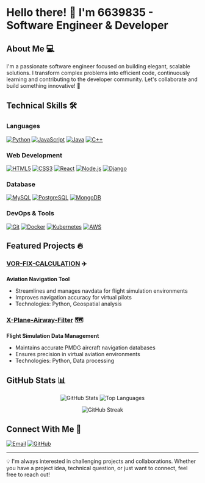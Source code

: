 # Hello there! 👋 I'm 6639835 - Software Engineer & Developer

## About Me 💻
I'm a passionate software engineer focused on building elegant, scalable solutions. I transform complex problems into efficient code, continuously learning and contributing to the developer community. Let's collaborate and build something innovative! 🚀

## Technical Skills 🛠️

### Languages
[![Python](https://img.shields.io/badge/-Python-3776AB?style=flat&logo=python&logoColor=white)](https://www.python.org/)
[![JavaScript](https://img.shields.io/badge/-JavaScript-F7DF1E?style=flat&logo=javascript&logoColor=black)](https://developer.mozilla.org/en-US/docs/Web/JavaScript)
[![Java](https://img.shields.io/badge/-Java-007396?style=flat&logo=java&logoColor=white)](https://www.java.com/)
[![C++](https://img.shields.io/badge/-C++-00599C?style=flat&logo=c%2B%2B&logoColor=white)](https://isocpp.org/)

### Web Development
[![HTML5](https://img.shields.io/badge/-HTML5-E34F26?style=flat&logo=html5&logoColor=white)](https://developer.mozilla.org/en-US/docs/Web/HTML)
[![CSS3](https://img.shields.io/badge/-CSS3-1572B6?style=flat&logo=css3&logoColor=white)](https://developer.mozilla.org/en-US/docs/Web/CSS)
[![React](https://img.shields.io/badge/-React-61DAFB?style=flat&logo=react&logoColor=black)](https://reactjs.org/)
[![Node.js](https://img.shields.io/badge/-Node.js-339933?style=flat&logo=node.js&logoColor=white)](https://nodejs.org/)
[![Django](https://img.shields.io/badge/-Django-092E20?style=flat&logo=django&logoColor=white)](https://www.djangoproject.com/)

### Database
[![MySQL](https://img.shields.io/badge/-MySQL-4479A1?style=flat&logo=mysql&logoColor=white)](https://www.mysql.com/)
[![PostgreSQL](https://img.shields.io/badge/-PostgreSQL-336791?style=flat&logo=postgresql&logoColor=white)](https://www.postgresql.org/)
[![MongoDB](https://img.shields.io/badge/-MongoDB-47A248?style=flat&logo=mongodb&logoColor=white)](https://www.mongodb.com/)

### DevOps & Tools
[![Git](https://img.shields.io/badge/-Git-F05032?style=flat&logo=git&logoColor=white)](https://git-scm.com/)
[![Docker](https://img.shields.io/badge/-Docker-2496ED?style=flat&logo=docker&logoColor=white)](https://www.docker.com/)
[![Kubernetes](https://img.shields.io/badge/-Kubernetes-326CE5?style=flat&logo=kubernetes&logoColor=white)](https://kubernetes.io/)
[![AWS](https://img.shields.io/badge/-AWS-232F3E?style=flat&logo=amazon-aws&logoColor=white)](https://aws.amazon.com/)

## Featured Projects 🔥

### [VOR-FIX-CALCULATION](https://github.com/6639835/VOR-FIX-CALCULATION) ✈️
**Aviation Navigation Tool**
- Streamlines and manages navdata for flight simulation environments
- Improves navigation accuracy for virtual pilots
- Technologies: Python, Geospatial analysis

### [X-Plane-Airway-Filter](https://github.com/6639835/X-Plane-Airway-Filter) 🗺️
**Flight Simulation Data Management**
- Maintains accurate PMDG aircraft navigation databases
- Ensures precision in virtual aviation environments
- Technologies: Python, Data processing

## GitHub Stats 📊

<div align="center">
  <img src="https://github-readme-stats.vercel.app/api?username=6639835&show_icons=true&theme=tokyonight" alt="GitHub Stats" />
  <img src="https://github-readme-stats.vercel.app/api/top-langs/?username=6639835&layout=compact&theme=tokyonight" alt="Top Languages" />
</div>

<p align="center">
  <img src="https://github-readme-streak-stats.herokuapp.com/?user=6639835&theme=tokyonight" alt="GitHub Streak" />
</p>

## Connect With Me 🤝

[![Email](https://img.shields.io/badge/-Email-D14836?style=for-the-badge&logo=gmail&logoColor=white)](mailto:6639835@gmail.com)
[![GitHub](https://img.shields.io/badge/-GitHub-181717?style=for-the-badge&logo=github&logoColor=white)](https://github.com/6639835)

---

💡 I'm always interested in challenging projects and collaborations. Whether you have a project idea, technical question, or just want to connect, feel free to reach out!
